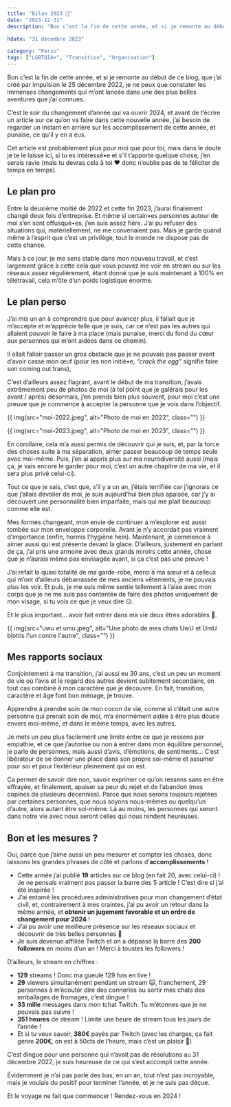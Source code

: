 ```yaml
---
title: "Bilan 2023 💖"
date: "2023-12-31"
description: "Bon c’est la fin de cette année, et si je remonte au début de ce blog, que j’ai créé par impulsion le 25 décembre 2022, je ne peux que constater les immenses changements qui m’ont lancée dans une des plus belles aventures que j’ai connues."

hdate: "31 décembre 2023"

category: "Perso"
tags: ["LGBTQIA+", "Transition", "Organisation"]
---
```


Bon c’est la fin de cette année, et si je remonte au début de ce blog, que j’ai créé par impulsion le 25 décembre 2022, je ne peux que constater les immenses changements qui m’ont lancée dans une des plus belles aventures que j’ai connues.

C’est le soir du changement d’année qui va ouvrir 2024, et avant de t’écrire un article sur ce qu’on va faire dans cette nouvelle année, j’ai besoin de regarder un instant en arrière sur les accomplissement de cette année, et punaise, ce qu’il y en a eus.

Cet article est probablement plus pour moi que pour toi, mais dans le doute je te le laisse ici, si tu es intéressé•e et s’il t’apporte quelque chose, j’en serais ravie (mais tu devras cela à toi ❤️ donc n’oublie pas de te féliciter de temps en temps).

## Le plan pro

Entre la deuxième moitié de 2022 et cette fin 2023, j’aurai finalement changé deux fois d’entreprise. Et même si certain•es personnes autour de moi s’en sont offusqué•es, j’en suis assez fière. J’ai pu refuser des situations qui, matériellement, ne me convenaient pas. Mais je garde quand même à l’esprit que c’est un privilège, tout le monde ne dispose pas de cette chance.

Mais à ce jour, je me sens stable dans mon nouveau travail, et c’est largement grâce à cette cela que vous pouvez me voir en stream ou sur les réseaux assez régulièrement, étant donné que je suis maintenant à 100% en télétravail, cela m’ôte d’un poids logistique énorme.

## Le plan perso

J’ai mis un an à comprendre que pour avancer plus, il fallait que je m’accepte et m’apprécie telle que je suis, car ce n’est pas les autres qui allaient pouvoir le faire à ma place (mais punaise, merci du fond du cœur aux personnes qui m’ont aidées dans ce chemin).

Il allait falloir passer un gros obstacle que je ne pouvais pas passer avant d’avoir cassé mon œuf (pour les non initié•e, *“crack the egg”* signifie faire son coming out trans), 

C’est d’ailleurs assez flagrant, avant le début de ma transition, j’avais extrêmement peu de photos de moi (à tel point que je galérais pour les avant / après) désormais, j’en prends bien plus souvent, pour moi c’est une preuve que je commence à accepter la personne que je vois dans l’objectif.

{{ img(src="moi-2022.jpeg", alt="Photo de moi en 2022", class="") }}

{{ img(src="moi-2023.jpeg", alt="Photo de moi en 2023", class="") }}

En corollaire, cela m’a aussi permis de découvrir qui je suis, et, par la force des choses suite à ma séparation, aimer passer beaucoup de temps seule avec moi-même. Puis, j’en ai appris plus sur ma neurodiversité aussi (mais ça, je vais encore le garder pour moi, c’est un autre chapitre de ma vie, et il sera plus privé celui-ci).

Tout ce que je sais, c’est que, s’il y a un an, j’étais terrifiée car j’ignorais ce que j’allais dévoiler de moi, je suis aujourd’hui bien plus apaisée, car j’y ai découvert une personnalité bien imparfaite, mais qui me plait beaucoup comme elle est.

Mes formes changeant, mon envie de continuer à m’explorer est aussi tombée sur mon enveloppe corporelle. Avant je n’y accordait pas vraiment d’importance (enfin, hormis l’hygiène hein). Maintenant, je commence à aimer aussi qui est présente devant la glace. D’ailleurs, justement en parlant de ça, j’ai pris une armoire avec deux grands miroirs cette année, chose que je n’aurais même pas envisagée avant, si ça c’est pas une preuve !

J’ai refait la quasi totalité de ma garde-robe, merci à ma sœur et à celleux qui m’ont d’ailleurs débarrassée de mes anciens vêtements, je ne pouvais plus les voir. Et puis, je me suis même sentie tellement à l’aise avec mon corps que je ne me suis pas contentée de faire des photos uniquement de mon visage, si tu vois ce que je veux dire 😏.

Et le plus important… avoir fait entrer dans ma vie deux êtres adorables 💖.

{{ img(src="uwu et umu.jpeg", alt="Une photo de mes chats UwU et UmU blottis l'un contre l'autre", class="") }}


## Mes rapports sociaux

Conjointement à ma transition, j’ai aussi eu 30 ans, c’est un peu un moment de vie où l’avis et le regard des autres devient subitement secondaire, en tout cas combiné à mon caractère que je découvre. En fait, transition, caractère et âge font bon ménage, je trouve.

Apprendre à prendre soin de mon cocon de vie, comme si c’était une autre personne qui prenait soin de moi, m’a énormément aidée à être plus douce envers moi-même, et dans le même temps, avec les autres.

Je mets un peu plus facilement une limite entre ce que je ressens par empathie, et ce que j’autorise ou non à entrer dans mon équilibre personnel, je parle de personnes, mais aussi d’avis, d’émotions, de sentiments… C’est libérateur de se donner une place dans son propre soi-même et assumer pour soi et pour l’extérieur pleinement qui on est.

Ça permet de savoir dire non, savoir exprimer ce qu’on ressens sans en être effrayée, et finalement, apaiser sa peur du rejet et de l’abandon (mes copines de plusieurs décennies). Parce que nous serons toujours rejetées par certaines personnes, que nous soyons nous-mêmes ou quelqu’un d’autre, alors autant être soi-même. Là au moins, les personnes qui seront dans notre vie avec nous seront celles qui nous rendent heureuses.

## Bon et les mesures ?

Oui, parce que j’aime aussi un peu mesurer et compter les choses, donc laissons les grandes phrases de côté et parlons d’**accomplissements** !

- Cette année j’ai publié **19** articles sur ce blog (en fait 20, avec celui-ci) ! Je ne pensais vraiment pas passer la barre des 5 article ! C’est dire si j’ai été inspirée !
- J’ai entamé les procédures administratives pour mon changement d’état civil, et, contrairement à mes craintes, j’ai pu avoir un retour dans la même année, et **obtenir un jugement favorable et un ordre de changement pour 2024** !
- J’ai pu avoir une meilleure présence sur les réseaux sociaux et découvrir de très belles personnes 💖
- Je suis devenue affiliée Twitch et on a dépassé la barre des **200 followers** en moins d’un an ! Merci à toustes les followers !

D’ailleurs, le stream en chiffres :

- **129** streams ! Donc ma gueule 129 fois en live !
- **29** viewers simultanément pendant un stream 🙀, franchement, 29 personnes à m’écouter dire des conneries ou sortir mes chats des emballages de fromages, c’est dingue !
- **33 mille** messages dans mon tchat Twitch. Tu m’étonnes que je ne pouvais pas suivre !
- **351 heures** de stream ! Limite une heure de stream tous les jours de l’année !
- Et si tu veux savoir, **380€** payés par Twitch (avec les charges, ça fait genre **200€**, on est à 50cts de l’heure, mais c’est un plaisir 💖)

C’est dingue pour une personne qui n’avait pas de résolutions au 31 décembre 2022, je suis heureuse de ce qui s’est accompli cette année.

Évidemment je n’ai pas parlé des bas, en un an, tout n’est pas incroyable, mais je voulais du positif pour terminer l’année, et je ne suis pas déçue.

Et le voyage ne fait que commencer ! Rendez-vous en 2024 !
